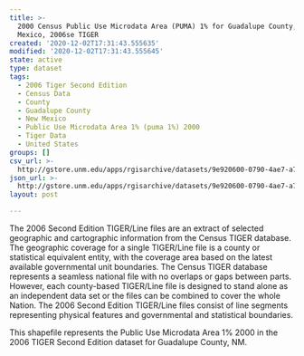 ```yaml
---
title: >-
  2000 Census Public Use Microdata Area (PUMA) 1% for Guadalupe County, New
  Mexico, 2006se TIGER
created: '2020-12-02T17:31:43.555635'
modified: '2020-12-02T17:31:43.555645'
state: active
type: dataset
tags:
  - 2006 Tiger Second Edition
  - Census Data
  - County
  - Guadalupe County
  - New Mexico
  - Public Use Microdata Area 1% (puma 1%) 2000
  - Tiger Data
  - United States
groups: []
csv_url: >-
  http://gstore.unm.edu/apps/rgisarchive/datasets/9e920600-0790-4ae7-a787-2681457482fe/tgr2006se_guad_puma1.derived.csv
json_url: >-
  http://gstore.unm.edu/apps/rgisarchive/datasets/9e920600-0790-4ae7-a787-2681457482fe/tgr2006se_guad_puma1.derived.json
layout: post

---
```

The 2006 Second Edition TIGER/Line files are an extract of selected geographic and cartographic information from the Census TIGER database.  The geographic coverage for a single TIGER/Line file is a county or statistical equivalent entity, with the coverage area based on the latest available governmental unit boundaries. The Census TIGER database represents a seamless national file with no overlaps or gaps between parts.  However, each county-based TIGER/Line file is designed to stand alone as an independent data set or the files can be combined to cover the whole Nation.  The 2006 Second Edition  TIGER/Line files consist of line segments representing physical features and governmental and statistical boundaries.

This shapefile represents the Public Use Microdata Area 1% 2000 in the 2006 TIGER Second Edition dataset for Guadalupe County, NM.
